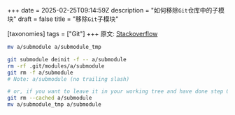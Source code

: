 +++
date = 2025-02-25T09:14:59Z
description = "如何移除`Git`仓库中的子模块"
draft = false
title = "移除`Git`子模块"

[taxonomies]
tags = ["Git"]
+++
原文: [Stackoverflow](https://stackoverflow.com/a/16162000)

```bash
mv a/submodule a/submodule_tmp

git submodule deinit -f -- a/submodule
rm -rf .git/modules/a/submodule
git rm -f a/submodule
# Note: a/submodule (no trailing slash)

# or, if you want to leave it in your working tree and have done step 0
git rm --cached a/submodule
mv a/submodule_tmp a/submodule
```
